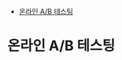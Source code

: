 <!-- @import "[TOC]" {cmd="toc" depthFrom=1 depthTo=6 orderedList=false} -->

- [온라인 A/B 테스팅](#온라인-ab-테스팅)

# 온라인 A/B 테스팅
